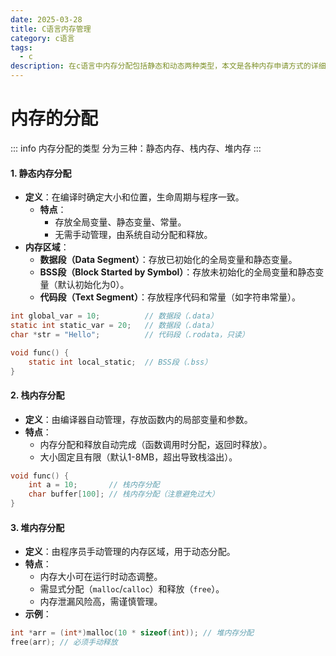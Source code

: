 ```yaml
---
date: 2025-03-28
title: C语言内存管理
category: c语言
tags:
  - c
description: 在c语言中内存分配包括静态和动态两种类型，本文是各种内存申请方式的详细介绍（DS）
---
```

# 内存的分配
::: info 内存分配的类型
分为三种：静态内存、栈内存、堆内存
:::

#### **1. 静态内存分配**
- **定义**：在编译时确定大小和位置，生命周期与程序一致。
    - **特点**：
        - 存放全局变量、静态变量、常量。
        - 无需手动管理，由系统自动分配和释放。
- **内存区域**：
    - **数据段（Data Segment）**：存放已初始化的全局变量和静态变量。
	- **BSS段（Block Started by Symbol）**：存放未初始化的全局变量和静态变量（默认初始化为0）。
    - **代码段（Text Segment）**：存放程序代码和常量（如字符串常量）。

```c
int global_var = 10;          // 数据段（.data）
static int static_var = 20;   // 数据段（.data）
char *str = "Hello";          // 代码段（.rodata，只读）

void func() {
    static int local_static;  // BSS段（.bss）
}
```

#### **2. 栈内存分配**

- **定义**：由编译器自动管理，存放函数内的局部变量和参数。
- **特点**：
    - 内存分配和释放自动完成（函数调用时分配，返回时释放）。
    - 大小固定且有限（默认1-8MB，超出导致栈溢出）。
    
```c
void func() {
    int a = 10;       // 栈内存分配
    char buffer[100]; // 栈内存分配（注意避免过大）
}
```

#### **3. 堆内存分配**

- **定义**：由程序员手动管理的内存区域，用于动态分配。    
- **特点**：    
    - 内存大小可在运行时动态调整。        
    - 需显式分配（`malloc`/`calloc`）和释放（`free`）。        
    - 内存泄漏风险高，需谨慎管理。        
- **示例**：
    
```c
int *arr = (int*)malloc(10 * sizeof(int)); // 堆内存分配
free(arr); // 必须手动释放
```

